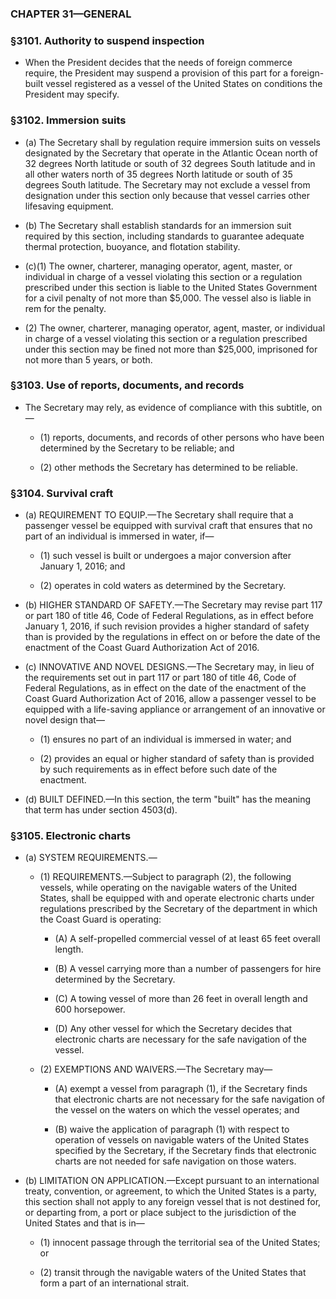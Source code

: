 ### **CHAPTER 31—GENERAL**

### §3101. Authority to suspend inspection
* When the President decides that the needs of foreign commerce require, the President may suspend a provision of this part for a foreign-built vessel registered as a vessel of the United States on conditions the President may specify.

### §3102. Immersion suits
* (a) The Secretary shall by regulation require immersion suits on vessels designated by the Secretary that operate in the Atlantic Ocean north of 32 degrees North latitude or south of 32 degrees South latitude and in all other waters north of 35 degrees North latitude or south of 35 degrees South latitude. The Secretary may not exclude a vessel from designation under this section only because that vessel carries other lifesaving equipment.

* (b) The Secretary shall establish standards for an immersion suit required by this section, including standards to guarantee adequate thermal protection, buoyance, and flotation stability.

* (c)(1) The owner, charterer, managing operator, agent, master, or individual in charge of a vessel violating this section or a regulation prescribed under this section is liable to the United States Government for a civil penalty of not more than $5,000. The vessel also is liable in rem for the penalty.

* (2) The owner, charterer, managing operator, agent, master, or individual in charge of a vessel violating this section or a regulation prescribed under this section may be fined not more than $25,000, imprisoned for not more than 5 years, or both.

### §3103. Use of reports, documents, and records
* The Secretary may rely, as evidence of compliance with this subtitle, on—

  * (1) reports, documents, and records of other persons who have been determined by the Secretary to be reliable; and

  * (2) other methods the Secretary has determined to be reliable.

### §3104. Survival craft
* (a) REQUIREMENT TO EQUIP.—The Secretary shall require that a passenger vessel be equipped with survival craft that ensures that no part of an individual is immersed in water, if—

  * (1) such vessel is built or undergoes a major conversion after January 1, 2016; and

  * (2) operates in cold waters as determined by the Secretary.


* (b) HIGHER STANDARD OF SAFETY.—The Secretary may revise part 117 or part 180 of title 46, Code of Federal Regulations, as in effect before January 1, 2016, if such revision provides a higher standard of safety than is provided by the regulations in effect on or before the date of the enactment of the Coast Guard Authorization Act of 2016.

* (c) INNOVATIVE AND NOVEL DESIGNS.—The Secretary may, in lieu of the requirements set out in part 117 or part 180 of title 46, Code of Federal Regulations, as in effect on the date of the enactment of the Coast Guard Authorization Act of 2016, allow a passenger vessel to be equipped with a life-saving appliance or arrangement of an innovative or novel design that—

  * (1) ensures no part of an individual is immersed in water; and

  * (2) provides an equal or higher standard of safety than is provided by such requirements as in effect before such date of the enactment.


* (d) BUILT DEFINED.—In this section, the term "built" has the meaning that term has under section 4503(d).

### §3105. Electronic charts
* (a) SYSTEM REQUIREMENTS.—

  * (1) REQUIREMENTS.—Subject to paragraph (2), the following vessels, while operating on the navigable waters of the United States, shall be equipped with and operate electronic charts under regulations prescribed by the Secretary of the department in which the Coast Guard is operating:

    * (A) A self-propelled commercial vessel of at least 65 feet overall length.

    * (B) A vessel carrying more than a number of passengers for hire determined by the Secretary.

    * (C) A towing vessel of more than 26 feet in overall length and 600 horsepower.

    * (D) Any other vessel for which the Secretary decides that electronic charts are necessary for the safe navigation of the vessel.


  * (2) EXEMPTIONS AND WAIVERS.—The Secretary may—

    * (A) exempt a vessel from paragraph (1), if the Secretary finds that electronic charts are not necessary for the safe navigation of the vessel on the waters on which the vessel operates; and

    * (B) waive the application of paragraph (1) with respect to operation of vessels on navigable waters of the United States specified by the Secretary, if the Secretary finds that electronic charts are not needed for safe navigation on those waters.


* (b) LIMITATION ON APPLICATION.—Except pursuant to an international treaty, convention, or agreement, to which the United States is a party, this section shall not apply to any foreign vessel that is not destined for, or departing from, a port or place subject to the jurisdiction of the United States and that is in—

  * (1) innocent passage through the territorial sea of the United States; or

  * (2) transit through the navigable waters of the United States that form a part of an international strait.